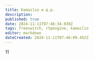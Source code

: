 ```yaml
---
title: Kamailio и д.р.
description: 
published: true
date: 2024-11-11T07:46:34.030Z
tags: freeswitch, rtpengine, kamailio
editor: markdown
dateCreated: 2024-11-11T07:46:09.452Z
---
```


11